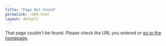 ```yaml
---
title: "Page Not Found"
permalink: /404.html
layout: default
---
```

That page couldn't be found. Please check the URL you entered or [go to the homepage](/).
